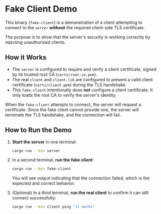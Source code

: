 # Fake Client Demo

This binary (`fake-client`) is a demonstration of a client attempting to connect to the `server` **without** the required client-side TLS certificate.

The purpose is to show that the server's security is working correctly by rejecting unauthorized clients.

## How it Works

- The `server` is configured to require and verify a client certificate, signed by its trusted root CA (`certs/root-ca.pem`).
- The real `client` and `client-lib` are configured to present a valid client certificate (`certs/client.pem`) during the TLS handshake.
- This `fake-client` intentionally does **not** configure a client certificate. It only loads the root CA to verify the server's identity.

When the `fake-client` attempts to connect, the server will request a certificate. Since the fake client cannot provide one, the server will terminate the TLS handshake, and the connection will fail.

## How to Run the Demo

1.  **Start the server** in one terminal:
    ```sh
    cargo run --bin server
    ```

2.  In a second terminal, **run the fake client**:
    ```sh
    cargo run --bin fake-client
    ```
    You will see output indicating that the connection failed, which is the expected and correct behavior.

3.  (Optional) In a third terminal, **run the real client** to confirm it can still connect successfully:
    ```sh
    cargo run --bin client ping "it works"
    ```

